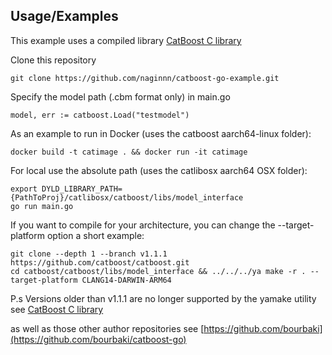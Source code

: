 ## Usage/Examples

This example uses a compiled library
[CatBoost C library](https://catboost.ai/en/docs/concepts/c-plus-plus-api_dynamic-c-pluplus-wrapper)

Clone this repository
```
git clone https://github.com/naginnn/catboost-go-example.git
```

Specify the model path (.cbm format only) in main.go
```
model, err := catboost.Load("testmodel")
```
As an example to run in Docker (uses the catboost aarch64-linux folder):
```
docker build -t catimage . && docker run -it catimage
```
For local use the absolute path (uses the catlibosx aarch64 OSX folder):
```
export DYLD_LIBRARY_PATH={PathToProj}/catlibosx/catboost/libs/model_interface
go run main.go
```

If you want to compile for your architecture, you can change the --target-platform option a short example:
```
git clone --depth 1 --branch v1.1.1 https://github.com/catboost/catboost.git
cd catboost/catboost/libs/model_interface && ../../../ya make -r . --target-platform CLANG14-DARWIN-ARM64
```
P.s Versions older than v1.1.1 are no longer supported by the yamake utility
see [CatBoost C library](https://catboost.ai/en/docs/concepts/c-plus-plus-api_dynamic-c-pluplus-wrapper)

as well as those other author repositories
see [https://github.com/bourbaki](https://github.com/bourbaki/catboost-go)